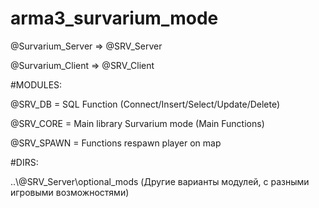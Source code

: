 # arma3_survarium_mode
<span>
<p>@Survarium_Server => @SRV_Server</p>
<p>@Survarium_Client => @SRV_Client</p>
</span>
#MODULES:
<span>
<p>@SRV_DB = SQL Function (Connect/Insert/Select/Update/Delete)</p>
<p>@SRV_CORE = Main library Survarium mode (Main Functions)</p>
<p>@SRV_SPAWN = Functions respawn player on map</p>
</span>
#DIRS:
<span>
<p>..\@SRV_Server\optional_mods (Другие варианты модулей, с разными игровыми возможностями)</p>
</span>
